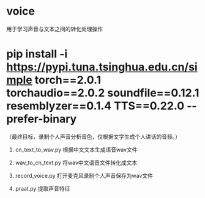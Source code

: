 # voice
用于学习声音与文本之间的转化处理操作

# pip install -i https://pypi.tuna.tsinghua.edu.cn/simple torch==2.0.1  torchaudio==2.0.2  soundfile==0.12.1  resemblyzer==0.1.4   TTS==0.22.0  --prefer-binary

（最终目标，录制个人声音分析音色，仅根据文字生成个人讲话的音频。）

1) cn_text_to_wav.py  根据中文文本生成语音wav文件

2) wav_to_cn_text.py  将wav中文语音文件转化成文本

3) record_voice.py 打开麦克风录制个人声音保存为wav文件
   
4) praat.py 提取声音特征 
